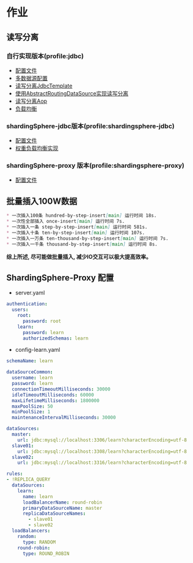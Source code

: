 # 作业
## 读写分离
### 自行实现版本(profile:jdbc)
* [配置文件](./write-read-split-datasource/src/main/resources/application-jdbc.yml)
* [多数据源配置](./write-read-split-datasource/src/main/java/org/geektime/data/source/DataSourceConfiguration.java)
* [读写分离JdbcTemplate](./write-read-split-datasource/src/main/java/org/geektime/jdbc/JdbcTemplate.java)
* [使用AbstractRoutingDataSource实现读写分离](./write-read-split-datasource/src/main/java/org/geektime/support/DynamicDataSource.java)
* [读写分离Aop](./write-read-split-datasource/src/main/java/org/geektime/support/DynamicDataSourceAop.java)
* [负载均衡](./write-read-split-datasource/src/main/java/org/geektime/support/strategy)

### shardingSphere-jdbc版本(profile:shardingsphere-jdbc)
* [配置文件](./write-read-split-datasource/src/main/resources/application-shardingsphere-jdbc.yml)
* [权重负载均衡实现](./write-read-split-datasource/src/main/java/org/geektime/support/WeightReplicaLoadBalanceAlgorithm.java)

### shardingSphere-proxy 版本(profile:shardingsphere-proxy)
* [配置文件](./write-read-split-datasource/src/main/resources/application-shardingsphere-proxy.yml)

## 批量插入100W数据
```markdown
* 一次插入100条 hundred-by-step-insert[main] 运行时间 18s.
* 一次性全部插入 once-insert[main] 运行时间 7s.
* 一次插入一条 step-by-step-insert[main] 运行时间 581s.
* 一次插入十条 ten-by-step-insert[main] 运行时间 107s.
* 一次插入一万条 ten-thousand-by-step-insert[main] 运行时间 7s.
* 一次插入一千条 thousand-by-step-insert[main] 运行时间 8s.
```
**综上所述, 尽可能做批量插入, 减少IO交互可以极大提高效率。**

## ShardingSphere-Proxy 配置
* server.yaml
```yaml
authentication:
  users:
    root:
      password: root
    learn:
      password: learn
      authorizedSchemas: learn
```

* config-learn.yaml
```yaml
schemaName: learn

dataSourceCommon:
  username: learn
  password: learn
  connectionTimeoutMilliseconds: 30000
  idleTimeoutMilliseconds: 60000
  maxLifetimeMilliseconds: 1800000
  maxPoolSize: 50
  minPoolSize: 1
  maintenanceIntervalMilliseconds: 30000

dataSources:
  master:
    url: jdbc:mysql://localhost:3306/learn?characterEncoding=utf-8
  slave01:
    url: jdbc:mysql://localhost:3308/learn?characterEncoding=utf-8
  slave02:
    url: jdbc:mysql://localhost:3316/learn?characterEncoding=utf-8

rules:
- !REPLICA_QUERY
  dataSources:
    learn:
      name: learn
      loadBalancerName: round-robin
      primaryDataSourceName: master
      replicaDataSourceNames:
        - slave01
        - slave02
  loadBalancers:
    random:
      type: RANDOM
    round-robin:
      type: ROUND_ROBIN
```